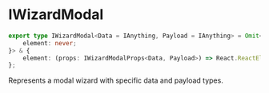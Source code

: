 # IWizardModal

```ts
export type IWizardModal<Data = IAnything, Payload = IAnything> = Omit<IWizardOutlet<Data, Payload>, keyof {
    element: never;
}> & {
    element: (props: IWizardModalProps<Data, Payload>) => React.ReactElement;
};
```

Represents a modal wizard with specific data and payload types.
